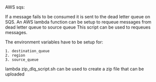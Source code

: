 AWS sqs: 

If a message fails to be consumed it is sent to the dead letter queue on SQS. An AWS lambda function can be setup to requeue messages from dead letter queue to source queue
This script can be used to requeues messages. 

The environment variables have to be setup for:
```
1. destination_queue
2. region
3. source_queue
```
lambda zip_dlq_script.sh can be used to create a zip file that can be uploaded

